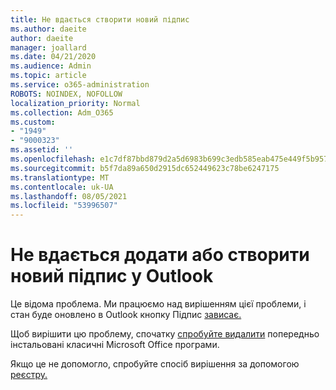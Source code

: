 ```yaml
---
title: Не вдається створити новий підпис
ms.author: daeite
author: daeite
manager: joallard
ms.date: 04/21/2020
ms.audience: Admin
ms.topic: article
ms.service: o365-administration
ROBOTS: NOINDEX, NOFOLLOW
localization_priority: Normal
ms.collection: Adm_O365
ms.custom:
- "1949"
- "9000323"
ms.assetid: ''
ms.openlocfilehash: e1c7df87bbd879d2a5d6983b699c3edb585eab475e449f5b95775927d704361e
ms.sourcegitcommit: b5f7da89a650d2915dc652449623c78be6247175
ms.translationtype: MT
ms.contentlocale: uk-UA
ms.lasthandoff: 08/05/2021
ms.locfileid: "53996507"
---
```

# <a name="cannot-add-or-create-a-new-signature-in-outlook"></a>Не вдається додати або створити новий підпис у Outlook

Це відома проблема. Ми працюємо над вирішенням цієї проблеми, і стан буде оновлено в Outlook кнопку Підпис [зависає.](https://support.office.com/article/c70b36c2-66ca-401c-ab45-f29a46495d02)

Щоб вирішити цю проблему, спочатку [спробуйте видалити](https://support.office.com/article/c70b36c2-66ca-401c-ab45-f29a46495d02) попередньо інстальовані класичні Microsoft Office програми. 

Якщо це не допомогло, спробуйте спосіб вирішення за допомогою [реєстру.](https://support.office.com/article/c70b36c2-66ca-401c-ab45-f29a46495d02)